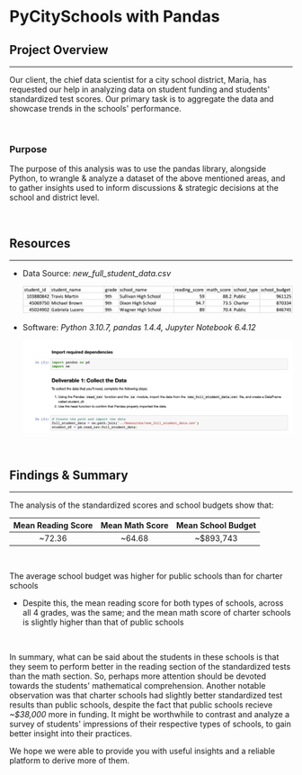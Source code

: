 # PyCitySchools with Pandas

## Project Overview
---

Our client, the chief data scientist for a city school district, Maria, has requested our help in analyzing data on student funding and students' standardized test scores. Our primary task is to aggregate the data and showcase trends in the schools' performance.

<br>

### Purpose

The purpose of this analysis was to use the pandas library, alongside Python, to wrangle & analyze a dataset of the above mentioned areas, and to gather insights used to inform discussions & strategic decisions at the school and district level.

<br>

## Resources
---

* Data Source: *new_full_student_data.csv*
    <p float="left">
        <img src="Resources/dataset-snippet.png" width="500" />
    </p> 

* Software: *Python 3.10.7, pandas 1.4.4, Jupyter Notebook 6.4.12*
    <p float="left">
        <img src="Resources/jupyter-snippet.png" width="500" />
    </p> 

<br>

## Findings & Summary
---

The analysis of the standardized scores and school budgets show that:

| Mean Reading Score | Mean Math Score | Mean School Budget |
|:----------------------:|:-------------------:|:----------------------:|
|         ~72.36         |        ~64.68       |        ~$893,743       |

<br>

The average school budget was higher for public schools than for charter schools
* Despite this, the mean reading score for both types of schools, across all 4 grades, was the same; and the mean math score of charter schools is slightly higher than that of public schools

<br>

In summary, what can be said about the students in these schools is that they seem to perform better in the reading section of the standardized tests than the math section. So, perhaps more attention should be devoted towards the students' mathematical comprehension. Another notable observation was that charter schools had slightly better standardized test results than public schools, despite the fact that public schools recieve *~$38,000* more in funding. It might be worthwhile to contrast and analyze a survey of students' impressions of their respective types of schools, to gain better insight into their practices.

We hope we were able to provide you with useful insights and a reliable platform to derive more of them.